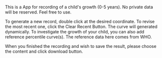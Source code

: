 This is a App for recording of a child's growth (0-5 years). No private data will be reserved. Feel free to use.

To generate a new record, double click at the desired coordinate. To revise the most recent one, click the Clear Recent Button. The curve will generated dynamically. To investigate the growth of your child, you can also add reference percentile curve(s). The reference data here comes from WHO.  

When you finished the recording and wish to save the result, please choose the content and click download button.

